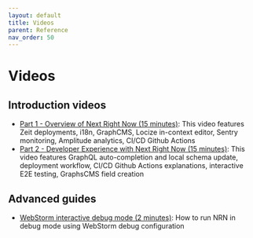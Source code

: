 ```yaml
---
layout: default
title: Videos
parent: Reference
nav_order: 50
---
```


# Videos

## Introduction videos

- [Part 1 - Overview of Next Right Now (15 minutes)](http://youtu.be/kltkFwnFL-k?hd=1): This video features Zeit deployments, i18n, GraphCMS, Locize in-context editor, Sentry monitoring, Amplitude analytics, CI/CD Github Actions
- [Part 2 - Developer Experience with Next Right Now (15 minutes)](http://youtu.be/fGlgIEeUqFg?hd=1): This video features GraphQL auto-completion and local schema update, deployment workflow, CI/CD Github Actions explanations, interactive E2E testing, GraphsCMS field creation


## Advanced guides

- [WebStorm interactive debug mode (2 minutes)](http://youtu.be/3vbkiRAT4e8?hd=1): How to run NRN in debug mode using WebStorm debug configuration
